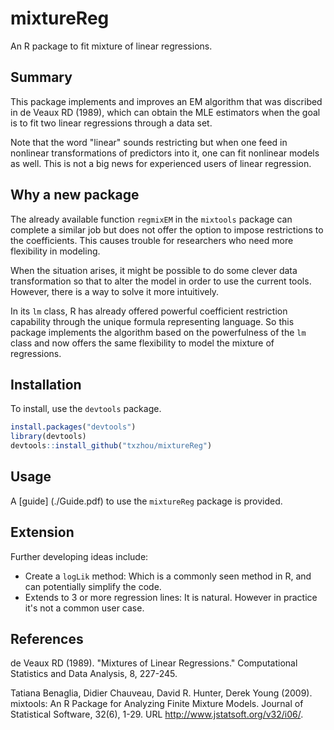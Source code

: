 # mixtureReg
An R package to fit mixture of linear regressions.

## Summary
This package implements and improves an EM algorithm that was discribed in de Veaux RD (1989), which can obtain the MLE estimators when the goal is to fit two linear regressions through a data set.

Note that the word "linear" sounds restricting but when one feed in nonlinear transformations of predictors into it, one can fit nonlinear models as well.
This is not a big news for experienced users of linear regression.

## Why a new package
The already available function `regmixEM` in the `mixtools` package can complete a similar job but does not offer the option to impose restrictions to the coefficients.
This causes trouble for researchers who need more flexibility in modeling.

When the situation arises, it might be possible to do some clever data transformation so that to alter the model in order to use the current tools.
However, there is a way to solve it more intuitively.

In its `lm` class, R has already offered powerful coefficient restriction capability through the unique formula representing language.
So this package implements the algorithm based on the powerfulness of the `lm` class and now offers the same flexibility to model the mixture of regressions.

## Installation
To install, use the `devtools` package.

```R
install.packages("devtools")
library(devtools)
devtools::install_github("txzhou/mixtureReg")
```

## Usage
A [guide] (./Guide.pdf) to use the `mixtureReg` package is provided.

## Extension
Further developing ideas include:
  - Create a `logLik` method: Which is a commonly seen method in R, and can potentially simplify the code.
  - Extends to 3 or more regression lines: It is natural. However in practice it's not a common user case.

## References
de Veaux RD (1989). "Mixtures of Linear Regressions." Computational Statistics and Data Analysis, 8, 227-245.

Tatiana Benaglia, Didier Chauveau, David R. Hunter, Derek Young (2009). mixtools: An R Package for Analyzing
  Finite Mixture Models. Journal of Statistical Software, 32(6), 1-29. URL http://www.jstatsoft.org/v32/i06/.
